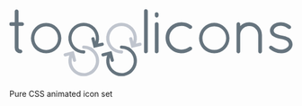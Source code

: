 <svg id="togglicons" data-name="togglicons" xmlns="http://www.w3.org/2000/svg" viewBox="0 0 1168.38 296.68">
  <defs>
    <style>
      .cls-1{fill:#66747e;}.cls-2{fill:#c0c5ce;}
    </style>
  </defs>
  <title>togglicons</title>
  <g id="g1">
    <path class="cls-2" id="g1-bottom" d="M357.57 175.56A63.47 63.47 0 0 0 306.7 150h-.11a6.56 6.56 0 0 0-6.55 6.56 6.55 6.55 0 0 0 6.55 6.52h.09a50.31 50.31 0 1 1-48.21 36.39l.11-.34 3.4 13.07a6.56 6.56 0 1 0 12.69-3.3l-7.72-29.64-1.62-6.22-6.28 1.52-30.15 7.19a6.56 6.56 0 1 0 3 12.76l15.59-3.72q-1 2.5-1.7 5.1a63.36 63.36 0 1 0 111.78-20.33z"
    />
    <path class="cls-1" id="g1-top" d="M389.12 143.33a6.55 6.55 0 0 0-7.9-4.86l-15.59 3.72q1-2.51 1.7-5.11a63.29 63.29 0 1 0-60.86 45.91h.11a6.56 6.56 0 0 0 6.55-6.54 6.56 6.56 0 0 0-6.56-6.55h-.1a50.31 50.31 0 1 1 48.26-36.4l-.11.34-3.4-13.07a6.56 6.56 0 1 0-12.69 3.3l7.72 29.64 1.62 6.22 6.25-1.49 30.15-7.19a6.55 6.55 0 0 0 4.85-7.92z"
    />
  </g>
  <g id="g2">
    <path class="cls-1" id="g2-bottom" d="M513.57 175.56A63.47 63.47 0 0 0 462.7 150h-.11a6.56 6.56 0 0 0-6.55 6.56 6.55 6.55 0 0 0 6.55 6.48h.09a50.31 50.31 0 1 1-48.21 36.43l.11-.34 3.4 13.07a6.56 6.56 0 1 0 12.69-3.3l-7.72-29.64-1.62-6.22-6.28 1.52-30.15 7.19a6.56 6.56 0 1 0 3 12.76l15.59-3.72q-1 2.5-1.7 5.1a63.36 63.36 0 1 0 111.78-20.33z"
    />
    <path class="cls-2" id="g2-top" d="M545.12 143.33a6.55 6.55 0 0 0-7.9-4.86l-15.59 3.72q1-2.51 1.7-5.11a63.29 63.29 0 1 0-60.86 45.91h.11a6.55 6.55 0 0 0 6.54-6.53 6.56 6.56 0 0 0-6.56-6.55h-.09a50.31 50.31 0 1 1 48.26-36.4l-.11.34-3.4-13.07a6.56 6.56 0 1 0-12.69 3.3l7.72 29.64 1.62 6.22 6.25-1.49 30.15-7.19a6.55 6.55 0 0 0 4.85-7.93z"
    />
  </g>
  <path class="cls-1" d="M59.17 58.56a8.64 8.64 0 0 0-2.81-3.34 7.27 7.27 0 0 0-4.16-1.41H37.56V8.67a6.52 6.52 0 0 0-.73-2.93 8.81 8.81 0 0 0-3-3.33 8.1 8.1 0 0 0-4.39-1.38 6.85 6.85 0 0 0-2.89.67 8.63 8.63 0 0 0-3.34 2.81 7.27 7.27 0 0 0-1.41 4.16v45.09H7.65a11.33 11.33 0 0 0-4.1.63 5.44 5.44 0 0 0-2.08 1.36 5.5 5.5 0 0 0-1.33 2.88 16.49 16.49 0 0 0-.16 2.78 18.67 18.67 0 0 0 .11 2.45 6.59 6.59 0 0 0 .55 2 5 5 0 0 0 2.49 2.43 10.61 10.61 0 0 0 4.5.8h14.13v89.89a23 23 0 0 0 6.71 16.58 23.63 23.63 0 0 0 16.76 6.61 8.06 8.06 0 0 0 5.38-2.33 8.65 8.65 0 0 0 1.86-2.36 6.56 6.56 0 0 0 .73-2.93 6.81 6.81 0 0 0-.73-2.99 9.38 9.38 0 0 0-2.93-3.45 7.39 7.39 0 0 0-4.25-1.5 6.55 6.55 0 0 1-2.2-.48 9.57 9.57 0 0 1-3.77-2.6 6.93 6.93 0 0 1-1.74-4.64V69.05h14.61a6.85 6.85 0 0 0 2.89-.67 8.64 8.64 0 0 0 3.39-2.82 7.27 7.27 0 0 0 1.41-4.16 6.85 6.85 0 0 0-.71-2.84zM568.71 2.25A8 8 0 0 0 563.12 0a7.73 7.73 0 0 0-7.65 7.64v166.92a7.73 7.73 0 0 0 7.64 7.64 8 8 0 0 0 5.59-2.25 7.53 7.53 0 0 0 2.31-5.39V7.64a7.53 7.53 0 0 0-2.3-5.39zm38.89 51.51a7.68 7.68 0 0 0-5.36 2.15 7.58 7.58 0 0 0-2.28 5.49v113.16a7.73 7.73 0 0 0 7.64 7.64 8 8 0 0 0 5.59-2.25 7.53 7.53 0 0 0 2.28-5.39V61.4a7.48 7.48 0 0 0-2.33-5.51 8.06 8.06 0 0 0-5.54-2.13zm5.59-38.71a8 8 0 0 0-5.59-2.25 7.73 7.73 0 0 0-7.64 7.64v5.89a8.42 8.42 0 0 0 2.22 5.69 7.4 7.4 0 0 0 5.42 2.47 7.74 7.74 0 0 0 5.63-2.45 8.3 8.3 0 0 0 2.27-5.7v-5.9a7.53 7.53 0 0 0-2.31-5.39zm376.47 38.97a52.3 52.3 0 0 0-37.41 15.81v-8.17a7.79 7.79 0 0 0-2.1-5.35 7.23 7.23 0 0 0-5.28-2.3 7.58 7.58 0 0 0-5.49 2.28 7.68 7.68 0 0 0-2.15 5.37v115l.28.28a2.39 2.39 0 0 0 .06.36 2.29 2.29 0 0 0 .39.78 8.2 8.2 0 0 0 5 4l.2.06h1.75a7.51 7.51 0 0 0 3.24-.72 6.52 6.52 0 0 0 2.51-2.11 5.37 5.37 0 0 0 1.08-1.72 13 13 0 0 0 .51-1.7v-69.4a38.43 38.43 0 0 1 11.22-26.27 37.08 37.08 0 0 1 63.33 26.23v68.11a7.58 7.58 0 0 0 2.28 5.49 7.76 7.76 0 0 0 10.73 0 7.58 7.58 0 0 0 2.28-5.49v-68.1a52.58 52.58 0 0 0-52.43-52.44zm174.57 75.89a33.24 33.24 0 0 0-10.6-11.4 88.7 88.7 0 0 0-31-10.41h-.61c-11.29-1.76-19.49-4.78-24.84-8.42a20 20 0 0 1-5-5.34 11.37 11.37 0 0 1-1.55-6 14.08 14.08 0 0 1 1.84-6.88 21.69 21.69 0 0 1 5.51-6.34c5-4.08 12.9-6.84 22.86-6.83a36.33 36.33 0 0 1 15.87 3.82 113.51 113.51 0 0 1 14 8.47 7.68 7.68 0 0 0 4.13 1.2 7.54 7.54 0 0 0 6.39-3.45 7.7 7.7 0 0 0 1.2-4.14 8.15 8.15 0 0 0-3.37-6.58 117.41 117.41 0 0 0-16.5-9.2 54.07 54.07 0 0 0-21.68-4.6c-13.06 0-23.85 3.39-31.57 8.71a37.39 37.39 0 0 0-10.17 11.21 29 29 0 0 0-4 14.57 26.22 26.22 0 0 0 4 14 29.64 29.64 0 0 0 10.21 9.81 47.12 47.12 0 0 0 13 6.19 127 127 0 0 0 15.72 3.72l.33.16.2.1h.22c12.15 2 20.91 5.08 25.94 8.91a27.85 27.85 0 0 1 6.42 7.06 15 15 0 0 1 2 7.15 14.34 14.34 0 0 1-2.21 7.45 21.7 21.7 0 0 1-6.59 6.64h-.12c-5.31 4.36-13.45 7.34-22.86 7.34a53.38 53.38 0 0 1-21.29-4.77 85.35 85.35 0 0 1-16.22-9.53 7.83 7.83 0 0 0-4.91-1.76 7.48 7.48 0 0 0-5.85 2.8l-.12.15.12-.15a7.42 7.42 0 0 0-1.69 4.65 7.53 7.53 0 0 0 2.63 5.6 89.75 89.75 0 0 0 19.76 12.14 70.1 70.1 0 0 0 27.5 6.11 52.67 52.67 0 0 0 32.14-10.15 41.51 41.51 0 0 0 10.72-11.56 28.8 28.8 0 0 0 4.21-15 31.49 31.49 0 0 0-4.17-15.45zm-969.8-28.33zm1.16-26.41a63.64 63.64 0 0 0-19.9-13.67 59.39 59.39 0 0 0-24.22-4.94 60.41 60.41 0 0 0-24.4 5 63.13 63.13 0 0 0-20 13.66 64.1 64.1 0 0 0-13.4 20.18 62 62 0 0 0-4.86 24.45 60.92 60.92 0 0 0 4.85 24.29 62.12 62.12 0 0 0 33.39 33.25 61.76 61.76 0 0 0 24.38 4.86h.04a60.91 60.91 0 0 0 24.29-4.85 62.72 62.72 0 0 0 19.88-13.38 64.87 64.87 0 0 0 13.55-19.93 59.4 59.4 0 0 0 5-24.24 60.43 60.43 0 0 0-5-24.4 66.27 66.27 0 0 0-13.6-20.28zm4.88 44.63a47.51 47.51 0 0 1-3.83 19.06v.11a49.28 49.28 0 0 1-10.36 15.25 48.74 48.74 0 0 1-15.43 10.37h-.07a48.52 48.52 0 0 1-19.31 3.89 48.52 48.52 0 0 1-19.09-3.79h-.16a48.69 48.69 0 0 1-15.41-10.34 49.13 49.13 0 0 1-10.31-15.2v-.2a47.45 47.45 0 0 1-3.79-19 49.59 49.59 0 0 1 3.8-19.29 48.36 48.36 0 0 1 10.41-15.67 48.87 48.87 0 0 1 15.54-10.42 48.58 48.58 0 0 1 19.01-4.01 48.59 48.59 0 0 1 19.17 3.82 48.92 48.92 0 0 1 15.47 10.38 48.51 48.51 0 0 1 10.43 15.72 49.69 49.69 0 0 1 3.8 19.29zm551.82 37.65a8 8 0 0 0-6-2.72 7.58 7.58 0 0 0-4.48 1.47 51.84 51.84 0 0 1-67.34-3.64 48.2 48.2 0 0 1 0-69.34 51.38 51.38 0 0 1 36-14.42 50 50 0 0 1 31.32 10.94 7.58 7.58 0 0 0 4.48 1.47 8 8 0 0 0 6-2.72 7.82 7.82 0 0 0 1.81-5 6.87 6.87 0 0 0-2.81-5.62 66.06 66.06 0 0 0-40.8-14.11 66.92 66.92 0 0 0-46.74 18.6 62.76 62.76 0 0 0-19.26 45.36 63.46 63.46 0 0 0 19.23 45.84 67.25 67.25 0 0 0 87.07 5 7.88 7.88 0 0 0 3.29-6.27 7.59 7.59 0 0 0-1.77-4.82zm137.13-82.28a63.63 63.63 0 0 0-19.95-13.67 59.39 59.39 0 0 0-24.23-5 60.41 60.41 0 0 0-24.4 5 63.13 63.13 0 0 0-20 13.66 64.1 64.1 0 0 0-13.37 20.19 62 62 0 0 0-4.86 24.45 60.92 60.92 0 0 0 4.86 24.29 62.12 62.12 0 0 0 33.39 33.25 61.76 61.76 0 0 0 24.38 4.86h.07a60.91 60.91 0 0 0 24.29-4.85 62.72 62.72 0 0 0 19.87-13.38 64.88 64.88 0 0 0 13.55-19.93 59.4 59.4 0 0 0 5-24.24 60.44 60.44 0 0 0-5-24.4 66.28 66.28 0 0 0-13.6-20.23zm4.84 44.64a47.51 47.51 0 0 1-3.83 19 49.29 49.29 0 0 1-10.39 15.32 48.75 48.75 0 0 1-15.48 10.4h-.06a48.52 48.52 0 0 1-19.18 3.82 48.52 48.52 0 0 1-19.11-3.79h-.15a48.69 48.69 0 0 1-15.38-10.32 49.13 49.13 0 0 1-10.35-15.25v-.15a47.44 47.44 0 0 1-3.8-19 49.59 49.59 0 0 1 3.8-19.27v-.05a48.36 48.36 0 0 1 10.41-15.65 48.87 48.87 0 0 1 15.54-10.42 48.58 48.58 0 0 1 18.98-3.89 48.59 48.59 0 0 1 19.21 3.79h.06A48.9 48.9 0 0 1 880 84.74a48.51 48.51 0 0 1 10.47 15.75 49.67 49.67 0 0 1 3.8 19.2v.1z"
  />
</svg>

Pure CSS animated icon set
